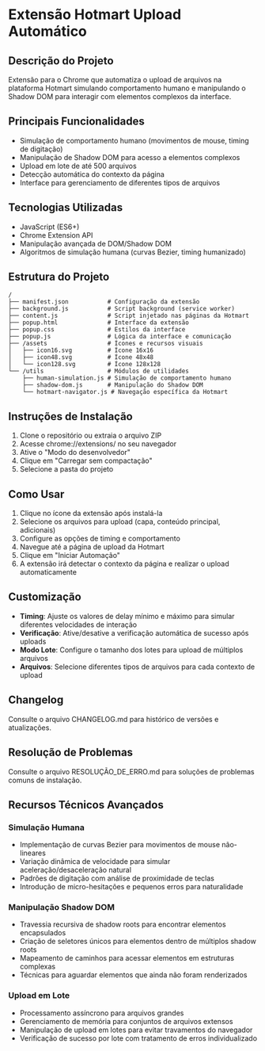 # Extensão Hotmart Upload Automático

## Descrição do Projeto
Extensão para o Chrome que automatiza o upload de arquivos na plataforma Hotmart simulando comportamento humano e manipulando o Shadow DOM para interagir com elementos complexos da interface.

## Principais Funcionalidades
- Simulação de comportamento humano (movimentos de mouse, timing de digitação)
- Manipulação de Shadow DOM para acesso a elementos complexos
- Upload em lote de até 500 arquivos
- Detecção automática do contexto da página
- Interface para gerenciamento de diferentes tipos de arquivos

## Tecnologias Utilizadas
- JavaScript (ES6+)
- Chrome Extension API
- Manipulação avançada de DOM/Shadow DOM
- Algoritmos de simulação humana (curvas Bezier, timing humanizado)

## Estrutura do Projeto

```
/
├── manifest.json           # Configuração da extensão
├── background.js           # Script background (service worker)
├── content.js              # Script injetado nas páginas da Hotmart
├── popup.html              # Interface da extensão
├── popup.css               # Estilos da interface
├── popup.js                # Lógica da interface e comunicação
├── /assets                 # Ícones e recursos visuais
│   ├── icon16.svg          # Ícone 16x16
│   ├── icon48.svg          # Ícone 48x48
│   └── icon128.svg         # Ícone 128x128
└── /utils                  # Módulos de utilidades
    ├── human-simulation.js # Simulação de comportamento humano
    ├── shadow-dom.js       # Manipulação do Shadow DOM
    └── hotmart-navigator.js # Navegação específica da Hotmart
```

## Instruções de Instalação

1. Clone o repositório ou extraia o arquivo ZIP
2. Acesse chrome://extensions/ no seu navegador
3. Ative o "Modo do desenvolvedor"
4. Clique em "Carregar sem compactação"
5. Selecione a pasta do projeto

## Como Usar

1. Clique no ícone da extensão após instalá-la
2. Selecione os arquivos para upload (capa, conteúdo principal, adicionais)
3. Configure as opções de timing e comportamento
4. Navegue até a página de upload da Hotmart
5. Clique em "Iniciar Automação"
6. A extensão irá detectar o contexto da página e realizar o upload automaticamente

## Customização

- **Timing**: Ajuste os valores de delay mínimo e máximo para simular diferentes velocidades de interação
- **Verificação**: Ative/desative a verificação automática de sucesso após uploads
- **Modo Lote**: Configure o tamanho dos lotes para upload de múltiplos arquivos
- **Arquivos**: Selecione diferentes tipos de arquivos para cada contexto de upload

## Changelog
Consulte o arquivo CHANGELOG.md para histórico de versões e atualizações.

## Resolução de Problemas
Consulte o arquivo RESOLUÇÃO_DE_ERRO.md para soluções de problemas comuns de instalação.

## Recursos Técnicos Avançados

### Simulação Humana
- Implementação de curvas Bezier para movimentos de mouse não-lineares
- Variação dinâmica de velocidade para simular aceleração/desaceleração natural
- Padrões de digitação com análise de proximidade de teclas
- Introdução de micro-hesitações e pequenos erros para naturalidade

### Manipulação Shadow DOM
- Travessia recursiva de shadow roots para encontrar elementos encapsulados
- Criação de seletores únicos para elementos dentro de múltiplos shadow roots
- Mapeamento de caminhos para acessar elementos em estruturas complexas
- Técnicas para aguardar elementos que ainda não foram renderizados

### Upload em Lote
- Processamento assíncrono para arquivos grandes
- Gerenciamento de memória para conjuntos de arquivos extensos
- Manipulação de upload em lotes para evitar travamentos do navegador
- Verificação de sucesso por lote com tratamento de erros individualizado